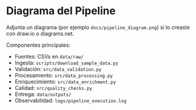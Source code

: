 # Diagrama del Pipeline

Adjunta un diagrama (por ejemplo `docs/pipeline_diagram.png`) si lo creaste con draw.io o diagrams.net.

Componentes principales:
- Fuentes: CSVs en `data/raw/`
- Ingesta: `scripts/download_sample_data.py`
- Validación: `src/data_validation.py`
- Procesamiento: `src/data_processing.py`
- Enriquecimiento: `src/data_enrichment.py`
- Calidad: `src/quality_checks.py`
- Entrega: `data/outputs/`
- Observabilidad: `logs/pipeline_execution.log`
